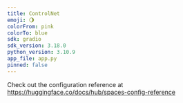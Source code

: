 ```yaml
---
title: ControlNet
emoji: 🌖
colorFrom: pink
colorTo: blue
sdk: gradio
sdk_version: 3.18.0
python_version: 3.10.9
app_file: app.py
pinned: false
---
```


Check out the configuration reference at https://huggingface.co/docs/hub/spaces-config-reference
